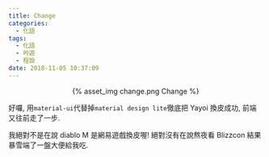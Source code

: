 ```yaml
---
title: Change
categories:
  - 化語
tags:
  - 化語
  - 吟遊
  - 程設
date: 2018-11-05 10:37:09
---
```

<center>{% asset_img change.png Change %}</center>

好囉, 用`material-ui`代替掉`material design lite`徹底把 Yayoi 換皮成功, 前端又往前走了一步.

我絕對不是在說 diablo M 是網易遊戲換皮喔! 絕對沒有在說熬夜看 Blizzcon 結果暴雪端了一盤大便給我吃.

